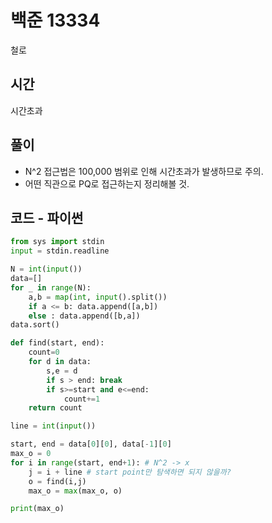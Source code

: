 # 백준 13334 
철로

## 시간
시간초과

## 풀이
- N^2 접근법은 100,000 범위로 인해 시간초과가 발생하므로 주의.
-  어떤 직관으로 PQ로 접근하는지 정리해볼 것. 

## 코드 - 파이썬

```python
from sys import stdin
input = stdin.readline

N = int(input())
data=[]
for _ in range(N):
    a,b = map(int, input().split())
    if a <= b: data.append([a,b])
    else : data.append([b,a])
data.sort()

def find(start, end):
    count=0
    for d in data:
        s,e = d
        if s > end: break
        if s>=start and e<=end:
            count+=1
    return count

line = int(input())

start, end = data[0][0], data[-1][0]
max_o = 0
for i in range(start, end+1): # N^2 -> x 
    j = i + line # start point만 탐색하면 되지 않을까? 
    o = find(i,j)
    max_o = max(max_o, o)

print(max_o)

```

